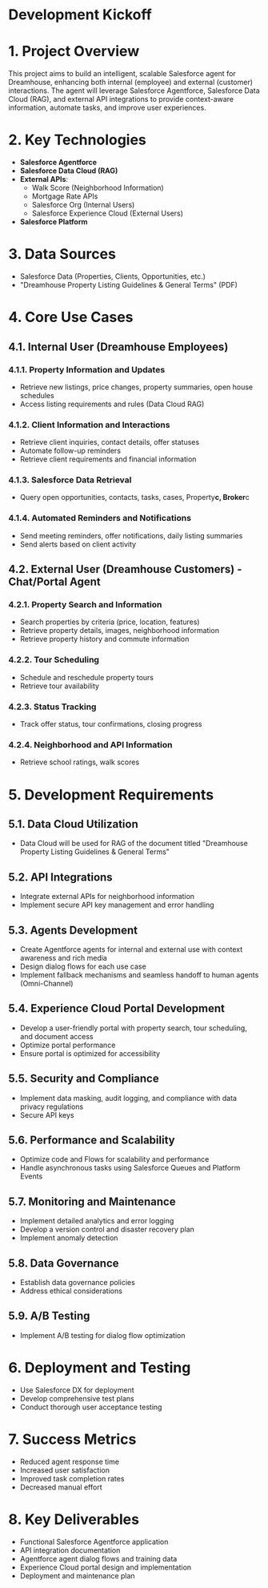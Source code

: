 # Development Kickoff

# 1. Project Overview

This project aims to build an intelligent, scalable Salesforce agent for Dreamhouse, enhancing both internal (employee) and external (customer) interactions. The agent will leverage Salesforce Agentforce, Salesforce Data Cloud (RAG), and external API integrations to provide context-aware information, automate tasks, and improve user experiences.

# 2. Key Technologies

- **Salesforce Agentforce**
- **Salesforce Data Cloud (RAG)**
- **External APIs**:
    - Walk Score (Neighborhood Information)
    - Mortgage Rate APIs
    - Salesforce Org (Internal Users)
    - Salesforce Experience Cloud (External Users)
- **Salesforce Platform**

# 3. Data Sources

- Salesforce Data (Properties, Clients, Opportunities, etc.)
- "Dreamhouse Property Listing Guidelines & General Terms" (PDF)

# 4. Core Use Cases

## 4.1. Internal User (Dreamhouse Employees)

### 4.1.1. Property Information and Updates

- Retrieve new listings, price changes, property summaries, open house schedules
- Access listing requirements and rules (Data Cloud RAG)

### 4.1.2. Client Information and Interactions

- Retrieve client inquiries, contact details, offer statuses
- Automate follow-up reminders
- Retrieve client requirements and financial information

### 4.1.3. Salesforce Data Retrieval

- Query open opportunities, contacts, tasks, cases, Property**c, Broker**c

### 4.1.4. Automated Reminders and Notifications

- Send meeting reminders, offer notifications, daily listing summaries
- Send alerts based on client activity

## 4.2. External User (Dreamhouse Customers) - Chat/Portal Agent

### 4.2.1. Property Search and Information

- Search properties by criteria (price, location, features)
- Retrieve property details, images, neighborhood information
- Retrieve property history and commute information

### 4.2.2. Tour Scheduling

- Schedule and reschedule property tours
- Retrieve tour availability

### 4.2.3. Status Tracking

- Track offer status, tour confirmations, closing progress

### 4.2.4. Neighborhood and API Information

- Retrieve school ratings, walk scores

# 5. Development Requirements

## 5.1. Data Cloud Utilization

- Data Cloud will be used for RAG of the document titled "Dreamhouse Property Listing Guidelines & General Terms"

## 5.2. API Integrations

- Integrate external APIs for neighborhood information
- Implement secure API key management and error handling

## 5.3. Agents Development

- Create Agentforce agents for internal and external use with context awareness and rich media
- Design dialog flows for each use case
- Implement fallback mechanisms and seamless handoff to human agents (Omni-Channel)

## 5.4. Experience Cloud Portal Development

- Develop a user-friendly portal with property search, tour scheduling, and document access
- Optimize portal performance
- Ensure portal is optimized for accessibility

## 5.5. Security and Compliance

- Implement data masking, audit logging, and compliance with data privacy regulations
- Secure API keys

## 5.6. Performance and Scalability

- Optimize code and Flows for scalability and performance
- Handle asynchronous tasks using Salesforce Queues and Platform Events

## 5.7. Monitoring and Maintenance

- Implement detailed analytics and error logging
- Develop a version control and disaster recovery plan
- Implement anomaly detection

## 5.8. Data Governance

- Establish data governance policies
- Address ethical considerations

## 5.9. A/B Testing

- Implement A/B testing for dialog flow optimization

# 6. Deployment and Testing

- Use Salesforce DX for deployment
- Develop comprehensive test plans
- Conduct thorough user acceptance testing

# 7. Success Metrics

- Reduced agent response time
- Increased user satisfaction
- Improved task completion rates
- Decreased manual effort

# 8. Key Deliverables

- Functional Salesforce Agentforce application
- API integration documentation
- Agentforce agent dialog flows and training data
- Experience Cloud portal design and implementation
- Deployment and maintenance plan
